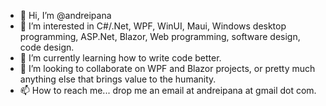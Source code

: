 - 👋 Hi, I’m @andreipana
- 👀 I’m interested in C#/.Net, WPF, WinUI, Maui, Windows desktop programming, ASP.Net, Blazor, Web programming, software design, code design.
- 🌱 I’m currently learning how to write code better.
- 💞️ I’m looking to collaborate on WPF and Blazor projects, or pretty much anything else that brings value to the humanity.
- 📫 How to reach me... drop me an email at andreipana at gmail dot  com.

<!---
andreipana/andreipana is a ✨ special ✨ repository because its `README.md` (this file) appears on your GitHub profile.
You can click the Preview link to take a look at your changes.
--->
